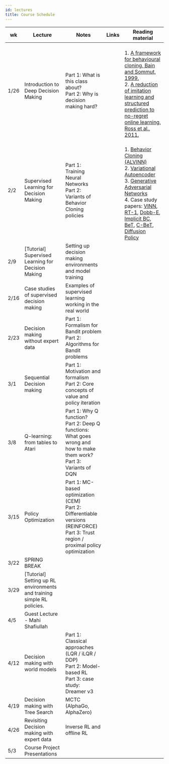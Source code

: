 ```yaml
---
id: lectures
title: Course Schedule
---
```

 
| wk | Lecture | Notes | Links | Reading material |
|---|---|---|---| --- |
| 1/26 | Introduction to Deep Decision Making | Part 1: What is this class about? <br/> Part 2: Why is decision making hard? | | <br />1\. [A framework for behavioural cloning, Bain and Sommut, 1999.](http://www.cse.unsw.edu.au/~claude/papers/MI15.pdf)<br />2\. [A reduction of imitation learning and structured prediction to no-regret online learning, Ross et al., 2011.](http://proceedings.mlr.press/v15/ross11a/ross11a.pdf) |
| 2/2  | Supervised Learning for Decision Making | Part 1: Training Neural Networks <br/> Part 2: Variants of Behavior Cloning policies | | <br />1\. [Behavior Cloning (ALVINN)](https://proceedings.neurips.cc/paper/1988/file/812b4ba287f5ee0bc9d43bbf5bbe87fb-Paper.pdf)<br />2\. [Variational Autoencoder](https://lilianweng.github.io/posts/2018-08-12-vae/)<br />3\. [Generative Adversarial Networks](https://arxiv.org/abs/1406.2661)<br />4\. Case study papers: [VINN](https://jyopari.github.io/VINN/), [RT-1](https://blog.research.google/2022/12/rt-1-robotics-transformer-for-real.html), [Dobb-E](https://dobb-e.com/), [Implicit BC](https://implicitbc.github.io/), [BeT](https://mahis.life/bet/), [C-BeT](https://play-to-policy.github.io/), [Diffusion Policy](https://diffusion-policy.cs.columbia.edu/) |
| 2/9  | [Tutorial] Supervised Learning for Decision Making | Setting up decision making environments and model training | | |
| 2/16 | Case studies of supervised decision making | Examples of supervised learning working in the real world | | |
| 2/23 | Decision making without expert data | Part 1: Formalism for Bandit problem <br/> Part 2: Algorithms for Bandit problems  | | |
| 3/1  | Sequential Decision making | Part 1: Motivation and formalism <br/> Part 2: Core concepts of value and policy iteration | | |
| 3/8  | Q-learning: from tables to Atari | Part 1: Why Q function? <br/> Part 2: Deep Q functions: What goes wrong and how to make them work? <br/> Part 3: Variants of DQN | | |
| 3/15 | Policy Optimization | Part 1: MC-based optimization (CEM) <br/> Part 2: Differentiable versions (REINFORCE) <br/> Part 3: Trust region / proximal policy optimization | | |
| 3/22 | SPRING BREAK | | | |
| 3/29 | [Tutorial] Setting up RL environments and training simple RL policies. | | | |
| 4/5 | Guest Lecture - Mahi Shafiullah | | | |
| 4/12  | Decision making with world models | Part 1: Classical approaches (LQR / iLQR / DDP) <br/> Part 2: Model-based RL <br/> Part 3: case study: Dreamer v3 | | |
| 4/19 | Decision making with Tree Search | MCTC (AlphaGo, AlphaZero) | | |
| 4/26 | Revisiting Decision making with expert data | Inverse RL and offline RL | | |
| 5/3  | Course Project Presentations | | | |